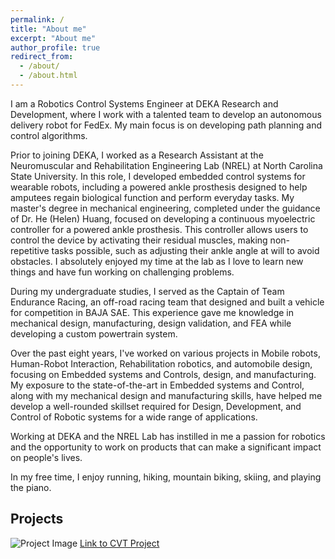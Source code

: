 ```yaml
---
permalink: /
title: "About me"
excerpt: "About me"
author_profile: true
redirect_from: 
  - /about/
  - /about.html
---
```


I am a Robotics Control Systems Engineer at DEKA Research and Development, where I work with a talented team to develop an autonomous delivery robot for FedEx. My main focus is on developing path planning and control algorithms.

Prior to joining DEKA, I worked as a Research Assistant at the Neuromuscular and Rehabilitation Engineering Lab (NREL) at North Carolina State University. In this role, I developed embedded control systems for wearable robots, including a powered ankle prosthesis designed to help amputees regain biological function and perform everyday tasks. My master's degree in mechanical engineering, completed under the guidance of Dr. He (Helen) Huang, focused on developing a continuous myoelectric controller for a powered ankle prosthesis. This controller allows users to control the device by activating their residual muscles, making non-repetitive tasks possible, such as adjusting their ankle angle at will to avoid obstacles. I absolutely enjoyed my time at the lab as I love to learn new things and have fun working on challenging problems. 

During my undergraduate studies, I served as the Captain of Team Endurance Racing, an off-road racing team that designed and built a vehicle for competition in BAJA SAE. This experience gave me knowledge in mechanical design, manufacturing, design validation, and FEA while developing a custom powertrain system. 

Over the past eight years, I've worked on various projects in Mobile robots, Human-Robot Interaction, Rehabilitation robotics, and automobile design, focusing on Embedded systems and Controls, design, and manufacturing. My exposure to the state-of-the-art in Embedded systems and Control, along with my mechanical design and manufacturing skills, have helped me develop a well-rounded skillset required for Design, Development, and Control of Robotic systems for a wide range of applications.

Working at DEKA and the NREL Lab has instilled in me a passion for robotics and the opportunity to work on products that can make a significant impact on people's lives. 

 In my free time, I enjoy running, hiking, mountain biking, skiing, and playing the piano.

## Projects

![Project Image](http://cshah96.github.io/ChinmayShah.github.io/images/Gearbox.png) 
[Link to CVT Project](https://cshah96.github.io/ChinmayShah.github.io//talks/CVTProjects)